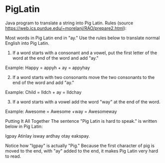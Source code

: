 # PigLatin
Java program to translate a string into Pig Latin.
 Rules (source https://web.ics.purdue.edu/~morelanj/RAO/prepare2.html):
 
 Most words in Pig Latin end in "ay." Use the rules below to translate normal English into Pig Latin.

1. If a word starts with a consonant and a vowel, put the first letter of the word at the end of the word and add "ay."

Example: Happy = appyh + ay = appyhay


2. If a word starts with two consonants move the two consonants to the end of the word and add "ay."

Example: Child = Ildch + ay = Ildchay


3. If a word starts with a vowel add the word "way" at the end of the word.

Example: Awesome = Awesome +way = Awesomeway


Putting It All Together
The sentence "Pig Latin is hard to speak." is written below in Pig Latin:

Igpay Atinlay isway ardhay otay eakspay.

Notice how "Igpay" is actually "Pig." Because the first character of pig is moved to the end, with "ay" added to the end, it makes Pig Latin very hard to read.

